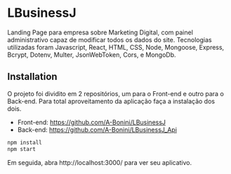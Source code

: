 # LBusinessJ
Landing Page para empresa sobre Marketing Digital, com painel administrativo capaz de modificar todos os dados do site. Tecnologias utilizadas foram Javascript, React, HTML, CSS, Node, Mongoose, Express, Bcrypt, Dotenv, Multer, JsonWebToken, Cors, e MongoDb.

## Installation
O projeto foi dividito em 2 repositórios, um para o Front-end e outro para o Back-end. Para total aproveitamento da aplicação faça a instalação dos dois.

- Front-end: https://github.com/A-Bonini/LBusinessJ
- Back-end: https://github.com/A-Bonini/LBusinessJ_Api

```sh
npm install
npm start
```
Em seguida, abra http://localhost:3000/ para ver seu aplicativo.
